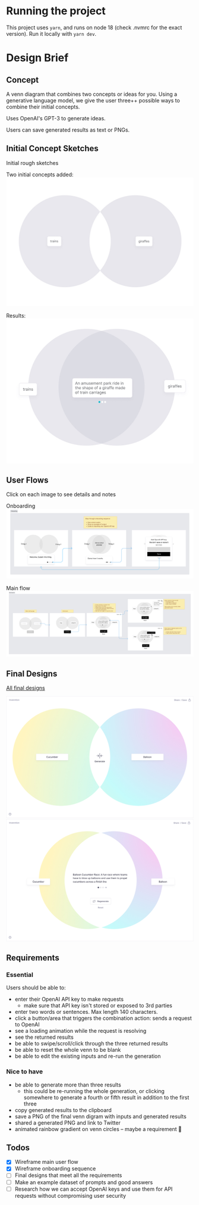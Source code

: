 # Running the project

This project uses `yarn`, and runs on node 18 (check .nvmrc for the exact version). Run it locally with `yarn dev`.

# Design Brief

## Concept

A venn diagram that combines two concepts or ideas for you. Using a generative language model, we give the user three++ possible ways to combine their initial concepts.

Uses OpenAI's GPT-3 to generate ideas.

Users can save generated results as text or PNGs.

## Initial Concept Sketches

Initial rough sketches

Two initial concepts added:
![](images/sketch1.jpg)

Results:
![](images/sketch2.jpg)

## User Flows

Click on each image to see details and notes

Onboarding
![](images/onboarding.png)

Main flow
![](images/main-flow.png)

## Final Designs

[All final designs](/design-process/final-designs.md)

![](images/invenntion2.jpg)
![](images/invenntion6.jpg)

## Requirements

### Essential

Users should be able to:

- enter their OpenAI API key to make requests
  - make sure that API key isn't stored or exposed to 3rd parties
- enter two words or sentences. Max length 140 characters.
- click a button/area that triggers the combination action: sends a request to OpenAI
- see a loading animation while the request is resolving
- see the returned results
- be able to swipe/scroll/click through the three returned results
- be able to reset the whole venn to be blank
- be able to edit the existing inputs and re-run the generation

### Nice to have

- be able to generate more than three results
  - this could be re-running the whole generation, or clicking somewhere to generate a fourth or fifth result in addition to the first three
- copy generated results to the clipboard
- save a PNG of the final venn digram with inputs and generated results
- shared a generated PNG and link to Twitter
- animated rainbow gradient on venn circles – maybe a requirement 🌈

## Todos

- [x] Wireframe main user flow
- [x] Wireframe onboarding sequence
- [ ] Final designs that meet all the requirements
- [ ] Make an example dataset of prompts and good answers
- [ ] Research how we can accept OpenAI keys and use them for API requests without compromising user security
